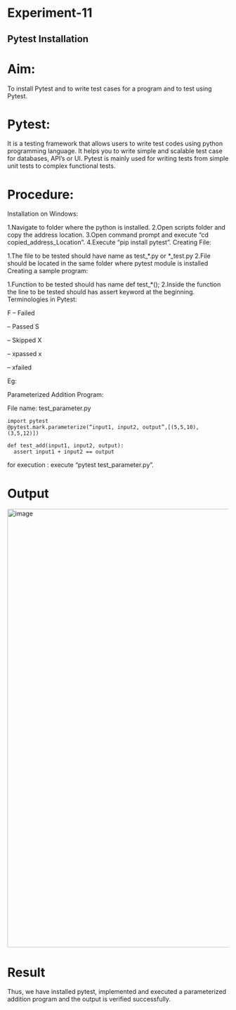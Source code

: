 # Experiment-11
## Pytest Installation
# Aim:
To install Pytest and to write test cases for a program and to test using Pytest.
# Pytest:
It is a testing framework that allows users to write test codes using python programming language. It helps you to write simple and scalable test case for databases, API’s or UI. Pytest is mainly used for writing tests from simple unit tests to complex functional tests.
# Procedure:
Installation on Windows:

1.Navigate to folder where the python is installed.
2.Open scripts folder and copy the address location. 
3.Open command prompt and execute “cd copied_address_Location”.
4.Execute “pip install pytest”.
Creating File:

1.The file to be tested should have name as test_*.py or *_test.py
2.File should be located in the same folder where pytest module is installed
Creating a sample program:

1.Function to be tested should has name def test_*();
2.Inside the function the line to be tested should has assert keyword at the beginning.
Terminologies in Pytest:

F – Failed

– Passed S

– Skipped X

– xpassed x

– xfailed

Eg:

Parameterized Addition Program:

File name: test_parameter.py
```
import pytest 
@pytest.mark.parameterize(“input1, input2, output”,[(5,5,10),(3,5,12)])
```
```
def test_add(input1, input2, output):
  assert input1 + input2 == output
```
for execution : execute “pytest test_parameter.py”.
# Output
<img width="1919" height="999" alt="image" src="https://github.com/user-attachments/assets/447728b3-d4c1-4c97-bd85-9f1b9ef1921b" />

# Result
Thus, we have installed pytest, implemented and executed a parameterized addition program and the output is verified successfully.
